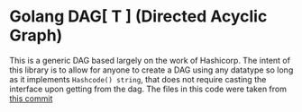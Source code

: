 # Golang DAG[ T ] (Directed Acyclic Graph)

This is a generic DAG based largely on the work of Hashicorp. The intent of this library is to allow for anyone to create a DAG using any datatype so long as it implements `Hashcode() string`, that does not require casting the interface upon getting from the dag.
The files in this code were taken from [this commit](https://github.com/hashicorp/terraform/tree/8b6522169fcf5ea991d2ff45087526ebccf664d6)